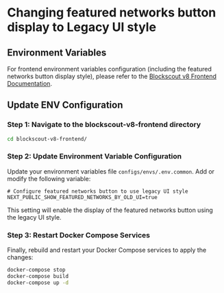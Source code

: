 # Changing featured networks button display to Legacy UI style

## Environment Variables
For frontend environment variables configuration (including the featured networks button display style), please refer to the [Blockscout v8 Frontend Documentation](https://github.com/oasysgames/blockscout-v8-frontend/blob/main/docs/ENVS.md).

## Update ENV Configuration

### Step 1: Navigate to the blockscout-v8-frontend directory
```sh
cd blockscout-v8-frontend/
```

### Step 2: Update Environment Variable Configuration
Update your environment variables file `configs/envs/.env.common`. Add or modify the following variable:

```env
# Configure featured networks button to use legacy UI style
NEXT_PUBLIC_SHOW_FEATURED_NETWORKS_BY_OLD_UI=true
```

This setting will enable the display of the featured networks button using the legacy UI style.

### Step 3: Restart Docker Compose Services

Finally, rebuild and restart your Docker Compose services to apply the changes:

```sh
docker-compose stop
docker-compose build
docker-compose up -d
```